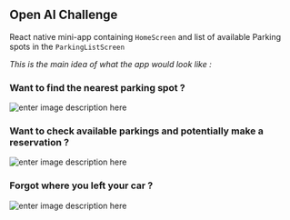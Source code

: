 ## Open AI Challenge
React native mini-app containing `HomeScreen` and list of available Parking spots in the `ParkingListScreen`

*This is the main idea of what the app would look like :*
### Want to find the nearest parking spot ?

![enter image description here](https://cdn.discordapp.com/attachments/865949690372292618/953228658334662717/nearest.gif)
### Want to check available parkings and potentially make a reservation ?
![enter image description here](https://cdn.discordapp.com/attachments/865949690372292618/953228657986514964/reservation.gif)
### Forgot where you left your car ?
![enter image description here](https://cdn.discordapp.com/attachments/865949690372292618/953228657621602314/where-did-i-park.gif)
